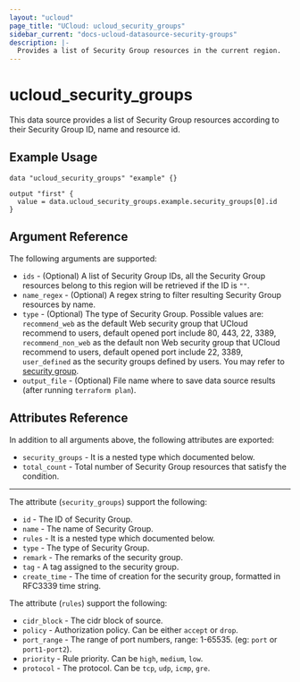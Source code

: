 ```yaml
---
layout: "ucloud"
page_title: "UCloud: ucloud_security_groups"
sidebar_current: "docs-ucloud-datasource-security-groups"
description: |-
  Provides a list of Security Group resources in the current region.
---
```


# ucloud_security_groups

This data source provides a list of Security Group resources according to their Security Group ID, name and resource id.

## Example Usage

```hcl
data "ucloud_security_groups" "example" {}

output "first" {
  value = data.ucloud_security_groups.example.security_groups[0].id
}
```

## Argument Reference

The following arguments are supported:

* `ids` - (Optional) A list of Security Group IDs, all the Security Group resources belong to this region will be retrieved if the ID is `""`.
* `name_regex` - (Optional) A regex string to filter resulting Security Group resources by name.
* `type` - (Optional) The type of Security Group. Possible values are: `recommend_web` as the default Web security group that UCloud recommend to users, default opened port include 80, 443, 22, 3389, `recommend_non_web` as the default non Web security group that UCloud recommend to users, default opened port include 22, 3389, `user_defined` as the security groups defined by users. You may refer to [security group](https://docs.ucloud.cn/network/firewall/firewall.html).
* `output_file` - (Optional) File name where to save data source results (after running `terraform plan`).

## Attributes Reference

In addition to all arguments above, the following attributes are exported:

* `security_groups` - It is a nested type which documented below.
* `total_count` - Total number of Security Group resources that satisfy the condition.

- - -

The attribute (`security_groups`) support the following:

* `id` - The ID of Security Group.
* `name` - The name of Security Group.
* `rules` - It is a nested type which documented below.
* `type` - The type of Security Group.
* `remark` - The remarks of the security group.
* `tag` - A tag assigned to the security group.
* `create_time` - The time of creation for the security group, formatted in RFC3339 time string.

The attribute (`rules`) support the following:

* `cidr_block` - The cidr block of source.
* `policy` - Authorization policy. Can be either `accept` or `drop`.
* `port_range` - The range of port numbers, range: 1-65535. (eg: `port` or `port1-port2`).
* `priority` - Rule priority. Can be `high`, `medium`, `low`.
* `protocol` - The protocol. Can be `tcp`, `udp`, `icmp`, `gre`.
